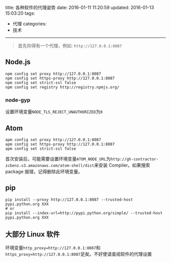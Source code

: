 title: 各种软件的代理姿势
date: 2016-01-11 11:20:59
updated: 2016-01-13 15:03:20
tags:
- 代理
categories:
- 技术
---

> 首先你得有一个代理，例如: `http://127.0.0.1:8087`

## Node.js

```
npm config set proxy http://127.0.0.1:8087
npm config set https-proxy http://127.0.0.1:8087
npm config set strict-ssl false
npm config set registry http://registry.npmjs.org/
```

### node-gyp

设置环境变量`NODE_TLS_REJECT_UNAUTHORIZED`为`0`

## Atom

```
apm config set proxy http://127.0.0.1:8087
apm config set https-proxy http://127.0.0.1:8087
apm config set strict-ssl false
```

首次安装后，可能需要设置环境变量`ATOM_NODE_URL`为`http://gh-contractor-zcbenz.s3.amazonaws.com/atom-shell/dist`来安装 Compiler。如果搜索 package 报错，记得删除此环境变量。

## pip

```
pip install --proxy http://127.0.0.1:8087 --trusted-host pypi.python.org XXX
# or
pip install --index-url=http://pypi.python.org/simple/ --trusted-host pypi.python.org XXX
```

## 大部分 Linux 软件

环境变量`http_proxy=http://127.0.0.1:8087`和`https_proxy=http://127.0.0.1:8087`足矣。不好使请查阅软件的代理设置
